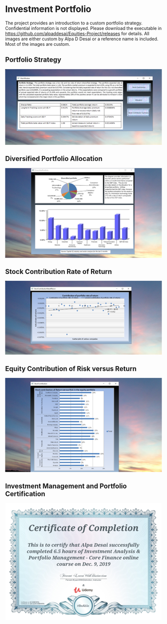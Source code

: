 # Investment Portfolio

The project provides an introduction to a custom portfolio strategy. Confidential information is not displayed. 
Please download the executable in https://github.com/alpaddesai/Equities-Project/releases for details.
All images are either custom by Alpa D Desai or a reference name is included. 
Most of the images are custom. 

## Portfolio Strategy 
![image](EquitiesPortfolio.png)

## Diversified Portfolio Allocation
![image](DiversifiedPortfolio.png)

## Stock Contribution Rate of Return 
![image](StockContribution.png)

## Equity Contribution of Risk versus Return 
![image](EquityContributionofReturnvsRisk.png)

## Investment Management and Portfolio Certification
![image](InvestmentManagementPortfolio.jpg)
